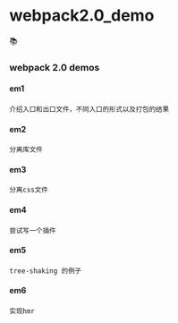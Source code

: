 # webpack2.0_demo
:books:

### webpack 2.0 demos

#### em1

    介绍入口和出口文件，不同入口的形式以及打包的结果

#### em2

    分离库文件

#### em3

    分离css文件

#### em4

    尝试写一个插件

#### em5

    tree-shaking 的例子

#### em6

    实现hmr